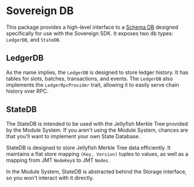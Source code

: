 # Sovereign DB

This package provides a high-level interface to a [Schema DB](../sov-schema-db/README.md) designed specifically for use with the Sovereign SDK.
It exposes two db types: `LedgerDB`, and `StateDB`.

## LedgerDB

As the name implies, the `LedgerDB` is designed to store ledger history. It has tables for slots, batches, transactions, and events.
The `LedgerDB` also implements the `LedgerRpcProvider` trait, allowing it to easily serve chain history over RPC.

## StateDB

The StateDB is intended to be used with the Jellyfish Merkle Tree provided by the Module System. If you aren't using the
Module System, chances are that you'll want to implement your own State Database.

StateDB is designed to store Jellyfish Merkle Tree data efficiently. It maintains a flat store mapping `(Key, Version)` tuples
to values, as well as a mapping from JMT `NodeKey`s to JMT `Nodes`.

In the Module System, StateDB is abstracted behind the Storage interface, so you won't interact with it directly.
